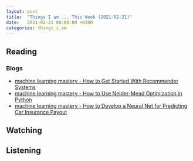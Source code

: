 ```yaml
---
layout: post
title:  "Things I am ... This Week (2021-02-21)"
date:   2021-02-21 00:00:00 +0300
categories: things_i_am
---
```


<!-- # Things I am ... This Week   -->

## Reading  

### Blogs

- [machine learning mastery - How to Get Started With Recommender Systems][mlm1]
- [machine learning mastery - How to Use Nelder-Mead Optimization in Python][mlm2]
- [machine learning mastery - How to Develop a Neural Net for Predicting Car Insurance Payout][mlm3]

## Watching  

## Listening  

[mlm1]:https://machinelearningmastery.com/recommender-systems-resources/
[mlm2]:https://machinelearningmastery.com/how-to-use-nelder-mead-optimization-in-python/
[mlm3]:https://machinelearningmastery.com/predicting-car-insurance-payout/
